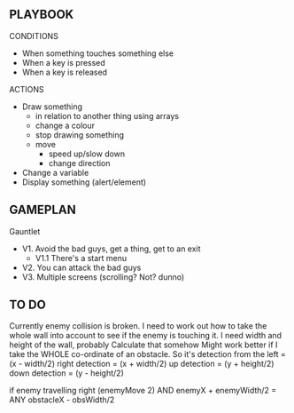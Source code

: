 ## PLAYBOOK

CONDITIONS

- When something touches something else
- When a key is pressed
- When a key is released

ACTIONS

- Draw something
  - in relation to another thing using arrays
  - change a colour
  - stop drawing something
  - move
    - speed up/slow down
    - change direction
- Change a variable
- Display something (alert/element)

## GAMEPLAN

Gauntlet

- V1. Avoid the bad guys, get a thing, get to an exit
  - V1.1 There's a start menu
- V2. You can attack the bad guys
- V3. Multiple screens (scrolling? Not? dunno)

## TO DO

Currently enemy collision is broken. I need to work out how to take
the whole wall into account to see if the enemy is touching it.
I need width and height of the wall, probably
Calculate that somehow
Might work better if I take the WHOLE co-ordinate of an obstacle.
So it's detection from the left = (x - width/2)
right detection = (x + width/2)
up detection = (y + height/2)
down detection = (y - height/2)

if enemy travelling right (enemyMove 2) AND enemyX + enemyWidth/2 = ANY obstacleX - obsWidth/2
